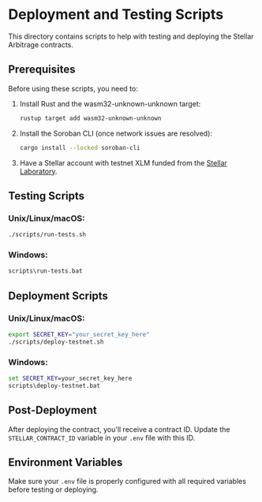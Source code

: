# Deployment and Testing Scripts

This directory contains scripts to help with testing and deploying the Stellar Arbitrage contracts.

## Prerequisites

Before using these scripts, you need to:

1. Install Rust and the wasm32-unknown-unknown target:
   ```bash
   rustup target add wasm32-unknown-unknown
   ```

2. Install the Soroban CLI (once network issues are resolved):
   ```bash
   cargo install --locked soroban-cli
   ```

3. Have a Stellar account with testnet XLM funded from the [Stellar Laboratory](https://laboratory.stellar.org/#account-creator?network=test).

## Testing Scripts

### Unix/Linux/macOS:
```bash
./scripts/run-tests.sh
```

### Windows:
```cmd
scripts\run-tests.bat
```

## Deployment Scripts

### Unix/Linux/macOS:
```bash
export SECRET_KEY="your_secret_key_here"
./scripts/deploy-testnet.sh
```

### Windows:
```cmd
set SECRET_KEY=your_secret_key_here
scripts\deploy-testnet.bat
```

## Post-Deployment

After deploying the contract, you'll receive a contract ID. Update the `STELLAR_CONTRACT_ID` variable in your `.env` file with this ID.

## Environment Variables

Make sure your `.env` file is properly configured with all required variables before testing or deploying.